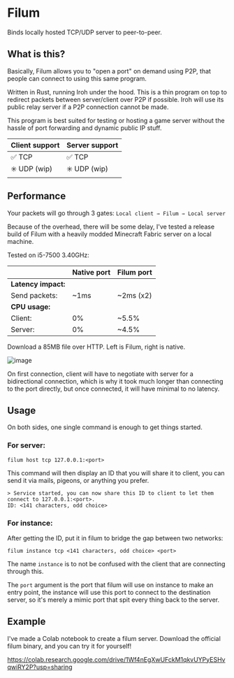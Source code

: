 # Filum

Binds locally hosted TCP/UDP server to peer-to-peer.

## What is this?

Basically, Filum allows you to "open a port" on demand using P2P, that people can connect to using this same program.

Written in Rust, running Iroh under the hood. This is a thin program on top to redirect packets between server/client over P2P if possible. Iroh will use its public relay server if a P2P connection cannot be made.

This program is best suited for testing or hosting a game server without the hassle of port forwarding and dynamic public IP stuff.

| Client support | Server support |
| -------------- | -------------- |
| ✅ TCP         | ✅ TCP         |
| ✳️ UDP (wip)   | ✳️ UDP (wip)   |

## Performance

Your packets will go through 3 gates: `Local client ⇾ Filum ⇾ Local server`

Because of the overhead, there will be some delay, I've tested a release build of Filum with a heavily modded Minecraft Fabric server on a local machine.

Tested on i5-7500 3.40GHz:

|                     | Native port | Filum port |
| ------------------- | ----------- | ---------- |
| **Latency impact:** |
| Send packets:       | ~1ms        | ~2ms (x2)  |
| **CPU usage:**      |
| Client:             | 0%          | ~5.5%      |
| Server:             | 0%          | ~4.5%      |

Download a 85MB file over HTTP. Left is Filum, right is native.

![image](https://github.com/user-attachments/assets/97b5db01-8a71-4ebe-ad85-65e1435938bb)

On first connection, client will have to negotiate with server for a bidirectional connection, which is why it took much longer than connecting to the port directly, but once connected, it will have minimal to no latency.

## Usage

On both sides, one single command is enough to get things started.

### For server:

```
filum host tcp 127.0.0.1:<port>
```

This command will then display an ID that you will share it to client, you can send it via mails, pigeons, or anything you prefer.

```
> Service started, you can now share this ID to client to let them connect to 127.0.0.1:<port>.
ID: <141 characters, odd choice>
```

### For instance:

After getting the ID, put it in filum to bridge the gap between two networks:

```
filum instance tcp <141 characters, odd choice> <port>
```

The name `instance` is to not be confused with the client that are connecting through this.

The `port` argument is the port that filum will use on instance to make an entry point, the instance will use this port to connect to the destination server, so it's merely a mimic port that spit every thing back to the server.

## Example

I've made a Colab notebook to create a filum server. Download the official filum binary, and you can try it for yourself!

https://colab.research.google.com/drive/1Wf4nEgXwUFckM1qkvUYPyESHvqwiRY2P?usp=sharing
